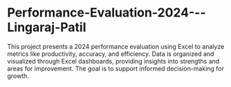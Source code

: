 # Performance-Evaluation-2024---Lingaraj-Patil
This project presents a 2024 performance evaluation using Excel to analyze metrics like productivity, accuracy, and efficiency. Data is organized and visualized through Excel dashboards, providing insights into strengths and areas for improvement. The goal is to support informed decision-making for growth.
